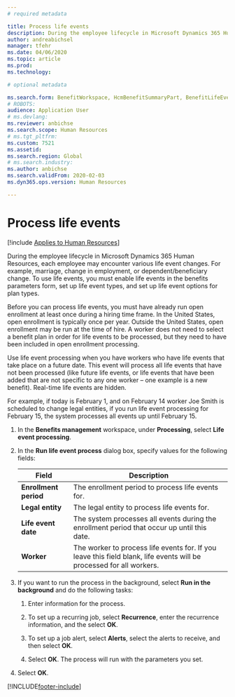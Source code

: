 ```yaml
---
# required metadata

title: Process life events
description: During the employee lifecycle in Microsoft Dynamics 365 Human Resources, each employee may encounter various life event changes.
author: andreabichsel
manager: tfehr
ms.date: 04/06/2020
ms.topic: article
ms.prod: 
ms.technology: 

# optional metadata

ms.search.form: BenefitWorkspace, HcmBenefitSummaryPart, BenefitLifeEventTypes, BenefitEligibilityProcessResultViewer
# ROBOTS: 
audience: Application User
# ms.devlang: 
ms.reviewer: anbichse
ms.search.scope: Human Resources
# ms.tgt_pltfrm: 
ms.custom: 7521
ms.assetid: 
ms.search.region: Global
# ms.search.industry: 
ms.author: anbichse
ms.search.validFrom: 2020-02-03
ms.dyn365.ops.version: Human Resources

---
```


# Process life events

[!include [Applies to Human Resources](../includes/applies-to-hr.md)]

During the employee lifecycle in Microsoft Dynamics 365 Human Resources, each employee may encounter various life event changes. For example, marriage, change in employment, or dependent/beneficiary change. To use life events, you must enable life events in the benefits parameters form, set up life event types, and set up life event options for plan types.

Before you can process life events, you must have already run open enrollment at least once during a hiring time frame. In the United States, open enrollment is typically once per year. Outside the United States, open enrollment may be run at the time of hire. A worker does not need to select a benefit plan in order for life events to be processed, but they need to have been included in open enrollment processing. 

Use life event processing when you have workers who have life events that take place on a future date. This event will process all life events that have not been processed (like future life events, or life events that have been added that are not specific to any one worker – one example is a new benefit). Real-time life events are hidden.

For example, if today is February 1, and on February 14 worker Joe Smith is scheduled to change legal entities, if you run life event processing for February 15, the system processes all events up until February 15. 

1. In the **Benefits management** workspace, under **Processing**, select **Life event processing**.

2. In the **Run life event process** dialog box, specify values for the following fields:

   | Field | Description |
   | --- | --- |
   | **Enrollment period** | The enrollment period to process life events for. |
   | **Legal entity** | The legal entity to process life events for. |
   | **Life event date** | The system processes all events during the enrollment period that occur up until this date. |
   | **Worker** | The worker to process life events for. If you leave this field blank, life events will be processed for all workers. |

3. If you want to run the process in the background, select **Run in the background** and do the following tasks:

   1. Enter information for the process.

   2. To set up a recurring job, select **Recurrence**, enter the recurrence information, and the select **OK**.

   3. To set up a job alert, select **Alerts**, select the alerts to receive, and then select **OK**.

   4. Select **OK**. The process will run with the parameters you set.

4. Select **OK**.


[!INCLUDE[footer-include](../includes/footer-banner.md)]